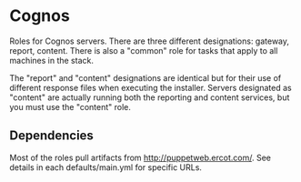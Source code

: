# Cognos
Roles for Cognos servers. There are three different designations: gateway, report, content. There is also a "common" role for tasks that apply to all machines in the stack.

The "report" and "content" designations are identical but for their use of different response files when executing the installer. Servers designated as "content" are actually running both the reporting and content services, but you must use the "content" role.

## Dependencies
Most of the roles pull artifacts from http://puppetweb.ercot.com/. See details in each defaults/main.yml for specific URLs.
